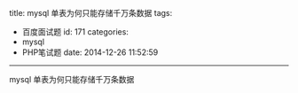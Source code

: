 title: mysql 单表为何只能存储千万条数据
tags:
  - 百度面试题
id: 171
categories:
  - mysql
  - PHP笔试题
date: 2014-12-26 11:52:59
---

mysql 单表为何只能存储千万条数据